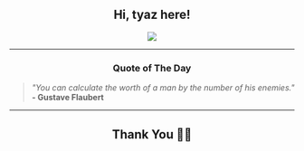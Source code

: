 <h2 align="center"> Hi, tyaz here!</h2>

<p align="center">
<a href="https://github.com/tyazx" alt="github streak"><img src="https://dvst-streak.herokuapp.com/?user=tyazx&theme=tokyonight&fire=DD472C"></a>
</p>

<hr>
<h3 align="center">Quote of The Day</h3>
<p align="center">
<blockquote>
<i>"You can calculate the worth of a man by the number of his enemies."</i>
<br>
<b>- Gustave Flaubert</b>
</blockquote>
</p>


<hr>
<h2 align="center">Thank You 🙏🏼</h2>
